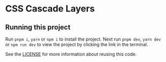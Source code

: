 # CSS Cascade Layers

## Running this project

Run `pnpm i`, `yarn` or `npm i` to install the project. Next run `pnpm dev`, `yarn dev` or `npm run dev` to view the project by clicking the link in the terminal.

See the [LICENSE](/LICENSE.md) for more information about reusing this code.
